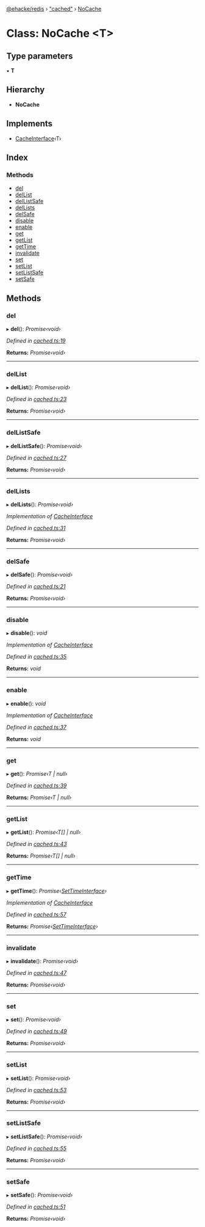 [@ehacke/redis](../README.md) › ["cached"](../modules/_cached_.md) › [NoCache](_cached_.nocache.md)

# Class: NoCache <**T**>

## Type parameters

▪ **T**

## Hierarchy

* **NoCache**

## Implements

* [CacheInterface](../interfaces/_cache_.cacheinterface.md)‹T›

## Index

### Methods

* [del](_cached_.nocache.md#del)
* [delList](_cached_.nocache.md#dellist)
* [delListSafe](_cached_.nocache.md#dellistsafe)
* [delLists](_cached_.nocache.md#dellists)
* [delSafe](_cached_.nocache.md#delsafe)
* [disable](_cached_.nocache.md#disable)
* [enable](_cached_.nocache.md#enable)
* [get](_cached_.nocache.md#get)
* [getList](_cached_.nocache.md#getlist)
* [getTime](_cached_.nocache.md#gettime)
* [invalidate](_cached_.nocache.md#invalidate)
* [set](_cached_.nocache.md#set)
* [setList](_cached_.nocache.md#setlist)
* [setListSafe](_cached_.nocache.md#setlistsafe)
* [setSafe](_cached_.nocache.md#setsafe)

## Methods

###  del

▸ **del**(): *Promise‹void›*

*Defined in [cached.ts:19](https://github.com/ehacke/redis/blob/07fa980/cached.ts#L19)*

**Returns:** *Promise‹void›*

___

###  delList

▸ **delList**(): *Promise‹void›*

*Defined in [cached.ts:23](https://github.com/ehacke/redis/blob/07fa980/cached.ts#L23)*

**Returns:** *Promise‹void›*

___

###  delListSafe

▸ **delListSafe**(): *Promise‹void›*

*Defined in [cached.ts:27](https://github.com/ehacke/redis/blob/07fa980/cached.ts#L27)*

**Returns:** *Promise‹void›*

___

###  delLists

▸ **delLists**(): *Promise‹void›*

*Implementation of [CacheInterface](../interfaces/_cache_.cacheinterface.md)*

*Defined in [cached.ts:31](https://github.com/ehacke/redis/blob/07fa980/cached.ts#L31)*

**Returns:** *Promise‹void›*

___

###  delSafe

▸ **delSafe**(): *Promise‹void›*

*Defined in [cached.ts:21](https://github.com/ehacke/redis/blob/07fa980/cached.ts#L21)*

**Returns:** *Promise‹void›*

___

###  disable

▸ **disable**(): *void*

*Implementation of [CacheInterface](../interfaces/_cache_.cacheinterface.md)*

*Defined in [cached.ts:35](https://github.com/ehacke/redis/blob/07fa980/cached.ts#L35)*

**Returns:** *void*

___

###  enable

▸ **enable**(): *void*

*Implementation of [CacheInterface](../interfaces/_cache_.cacheinterface.md)*

*Defined in [cached.ts:37](https://github.com/ehacke/redis/blob/07fa980/cached.ts#L37)*

**Returns:** *void*

___

###  get

▸ **get**(): *Promise‹T | null›*

*Defined in [cached.ts:39](https://github.com/ehacke/redis/blob/07fa980/cached.ts#L39)*

**Returns:** *Promise‹T | null›*

___

###  getList

▸ **getList**(): *Promise‹T[] | null›*

*Defined in [cached.ts:43](https://github.com/ehacke/redis/blob/07fa980/cached.ts#L43)*

**Returns:** *Promise‹T[] | null›*

___

###  getTime

▸ **getTime**(): *Promise‹[SetTimeInterface](../interfaces/_cache_.settimeinterface.md)›*

*Implementation of [CacheInterface](../interfaces/_cache_.cacheinterface.md)*

*Defined in [cached.ts:57](https://github.com/ehacke/redis/blob/07fa980/cached.ts#L57)*

**Returns:** *Promise‹[SetTimeInterface](../interfaces/_cache_.settimeinterface.md)›*

___

###  invalidate

▸ **invalidate**(): *Promise‹void›*

*Defined in [cached.ts:47](https://github.com/ehacke/redis/blob/07fa980/cached.ts#L47)*

**Returns:** *Promise‹void›*

___

###  set

▸ **set**(): *Promise‹void›*

*Defined in [cached.ts:49](https://github.com/ehacke/redis/blob/07fa980/cached.ts#L49)*

**Returns:** *Promise‹void›*

___

###  setList

▸ **setList**(): *Promise‹void›*

*Defined in [cached.ts:53](https://github.com/ehacke/redis/blob/07fa980/cached.ts#L53)*

**Returns:** *Promise‹void›*

___

###  setListSafe

▸ **setListSafe**(): *Promise‹void›*

*Defined in [cached.ts:55](https://github.com/ehacke/redis/blob/07fa980/cached.ts#L55)*

**Returns:** *Promise‹void›*

___

###  setSafe

▸ **setSafe**(): *Promise‹void›*

*Defined in [cached.ts:51](https://github.com/ehacke/redis/blob/07fa980/cached.ts#L51)*

**Returns:** *Promise‹void›*
